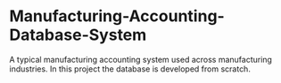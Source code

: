 # Manufacturing-Accounting-Database-System
A typical manufacturing accounting system used across manufacturing industries. In this project the database is developed from scratch.
